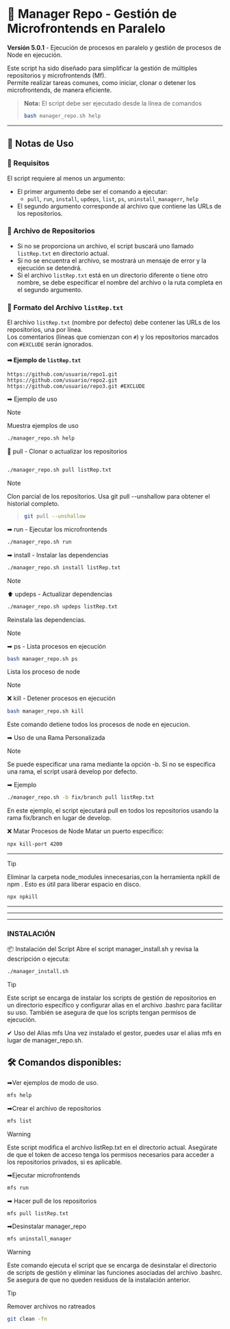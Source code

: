 # 🚀 Manager Repo - Gestión de Microfrontends en Paralelo

**Versión 5.0.1** - Ejecución de procesos en paralelo y gestión de procesos de Node en ejecución.

Este script ha sido diseñado para simplificar la gestión de múltiples repositorios y microfrontends (Mf).\
Permite realizar tareas comunes, como iniciar, clonar o detener los microfrontends, de manera eficiente.

> **Nota:** El script debe ser ejecutado desde la línea de comandos
>
> ```bash
> bash manager_repo.sh help 
> ```

---

## 📌 Notas de Uso

### 📌 Requisitos

El script requiere al menos un argumento:

- El primer argumento debe ser el comando a ejecutar:
  - `pull`, `run`, `install`, `updeps`, `list`, `ps`, `uninstall_managerr`, `help`
- El segundo argumento corresponde al archivo que contiene las URLs de los repositorios.

### 📌 Archivo de Repositorios

- Si no se proporciona un archivo, el script buscará uno llamado `listRep.txt` en directorio actual.
- Si no se encuentra el archivo, se mostrará un mensaje de error y la ejecución se detendrá.
- Si el archivo `listRep.txt` está en un directorio diferente o tiene otro nombre, se debe especificar el nombre del archivo o la ruta completa en el segundo argumento.

### 📝 Formato del Archivo `listRep.txt`

El archivo `listRep.txt` (nombre por defecto) debe contener las URLs de los repositorios, una por línea.\
Los comentarios (líneas que comienzan con `#`) y los repositorios marcados con `#EXCLUDE` serán ignorados.

#### ➡ Ejemplo de `listRep.txt`

```text
https://github.com/usuario/repo1.git
https://github.com/usuario/repo2.git
https://github.com/usuario/repo3.git #EXCLUDE
```
➡ Ejemplo de uso


> [!NOTE] 
> 
> Muestra ejemplos de uso 
>```bash
>./manager_repo.sh help
>```


🔄 pull - Clonar o actualizar los repositorios
```bash

./manager_repo.sh pull listRep.txt
```
>[!NOTE]
Clon parcial de los repositorios. Usa git pull --unshallow   para obtener el historial completo.
>```bash
> git pull --unshallow 
>```
➡ run - Ejecutar los microfrontends
```bash
./manager_repo.sh run 
```
➡ install - Instalar las dependencias
```bash
./manager_repo.sh install listRep.txt
```
>[!NOTE]
>⬆️ updeps - Actualizar dependencias
>```bash
>./manager_repo.sh updeps listRep.txt
>```
> Reinstala las dependencias.

>[!NOTE]
>➡ ps - Lista  procesos en ejecución
>```bash
>bash manager_repo.sh ps
>```
>Lista los proceso de node

>[!NOTE]
>❌ kill - Detener procesos en ejecución
>```bash
>bash manager_repo.sh kill
>```
>Este comando detiene todos los procesos de node en ejecucion.


➡ Uso de una Rama Personalizada

>[!NOTE]
Se puede especificar una rama mediante la opción -b.
Si no se especifica una rama, el script usará develop por defecto.

➡ Ejemplo
```bash
./manager_repo.sh -b fix/branch pull listRep.txt
```
En este ejemplo, el script ejecutará pull en todos los repositorios usando la rama fix/branch en lugar de develop.


❌ Matar Procesos de Node
Matar un puerto específico:
```bash
npx kill-port 4200
 ```
 ---
>[!TIP]
Eliminar la carpeta node_modules innecesarias,con la herramienta npkill de npm .
 Esto es útil para liberar espacio en disco.

```bash
npx npkill
```

---
---
---
### INSTALACIÓN


📦 Instalación del Script
Abre el script manager_install.sh y revisa la descripción o ejecuta:

```bash
./manager_install.sh
```
>[!TIP]
 Este script se encarga de instalar los scripts de gestión de repositorios
 en un directorio específico y configurar alias en el archivo .bashrc para
 facilitar su uso. También se asegura de que los scripts tengan permisos
 de ejecución.




✔ Uso del Alias mfs
Una vez instalado el gestor, puedes usar el alias mfs en lugar de manager_repo.sh.



## 🛠️ Comandos disponibles:

➡Ver ejemplos de modo de uso.
```bash
mfs help
```



➡Crear el archivo de repositorios
```bash
mfs list
```
>[!WARNING]
 >Este script modifica el archivo listRep.txt en el directorio actual.
 >Asegúrate de que el token de acceso tenga los permisos necesarios para acceder
 >a los repositorios privados, si es aplicable.


➡Ejecutar microfrontends
```bash
mfs run
```

➡ Hacer pull de los repositorios
```bash
mfs pull listRep.txt
```

➡Desinstalar manager_repo
```bash
mfs uninstall_manager
```
>[!WARNING]
Este comando ejecuta el script que se encarga de desinstalar el directorio de scripts de gestión
 y eliminar las funciones asociadas del archivo .bashrc. 
 Se asegura de que no queden residuos de la instalación anterior.

>[!TIP]
>Remover archivos no ratreados 
>```bash
> git clean -fn
>```
> 



